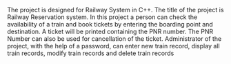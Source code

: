 The project is designed for Railway System in
C++. The title of the project is Railway 
Reservation system. In this project a person 
can check the availability of a train and book 
tickets by entering the boarding point and 
destination.
A ticket will be printed containing the PNR 
number. The PNR Number can also be used 
for cancellation of the ticket.
Administrator of the project, with the help of a 
password, can enter new train record, display 
all train records, modify train records and 
delete train records
